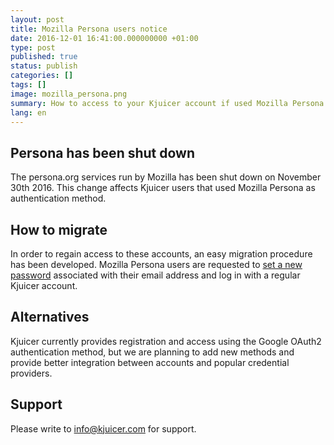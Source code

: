```yaml
---
layout: post
title: Mozilla Persona users notice
date: 2016-12-01 16:41:00.000000000 +01:00
type: post
published: true
status: publish
categories: []
tags: []
image: mozilla_persona.png
summary: How to access to your Kjuicer account if used Mozilla Persona as authentication method
lang: en
---
```

## Persona has been shut down

The persona.org services run by Mozilla has been shut down on November 30th 2016. This change affects Kjuicer users that used Mozilla Persona as authentication method.

## How to migrate

In order to regain access to these accounts, an easy migration procedure has been developed. Mozilla Persona users are requested to [set a new password](http://alpha.kjuicer.com/admin/password_reset/) associated with their email address and log in with a regular Kjuicer account.

## Alternatives

Kjuicer currently provides registration and access using the Google OAuth2 authentication method, but we are planning to add new methods and provide better integration between accounts and popular credential providers.

## Support

Please write to [info@kjuicer.com](mailto:info@kjuicer.com) for support.
